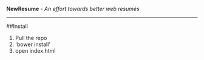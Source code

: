**NewResume** - *An effort towards better web resumés*

---

##Install
  1. Pull the repo
  2. 'bower install'
  3. open index.html
